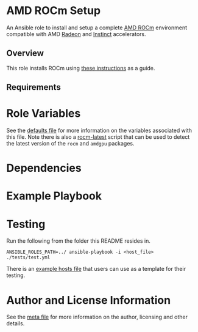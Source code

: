 # AMD ROCm Setup

An Ansible role to install and setup a complete [AMD ROCm][ref-rocm]
environment compatible with AMD [Radeon][ref-radeon] and
[Instinct][ref-instinct] accelerators.

## Overview

This role installs ROCm using [these instructions][ref-install] as a guide.

## Requirements

# Role Variables

See the [defaults file](./defaults/main.yml) for more information on
the variables associated with this file. Note there is also a
[rocm-latest](./files/rocm-latest) script that can be used to detect
the latest version of the `rocm` and `amdgpu` packages.

# Dependencies

# Example Playbook

# Testing

Run the following from the folder this README resides in.
```
ANSIBLE_ROLES_PATH=../ ansible-playbook -i <host_file> ./tests/test.yml
```
There is an [example hosts file](./tests/hosts-example) that users can
use as a template for their testing.

# Author and License Information

See the [meta file](./meta/main.yml) for more information on the
author, licensing and other details.

[ref-rocm]: https://www.amd.com/en/products/software/rocm.html
[ref-radeon]: https://www.amd.com/en/products/graphics/desktops/radeon.html
[ref-instinct]: https://www.amd.com/en/products/accelerators/instinct.html
[ref-install]: https://rocm.docs.amd.com/projects/install-on-linux/en/latest/index.html

